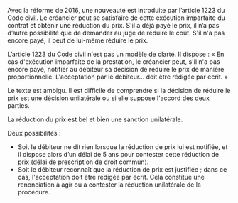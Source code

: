 Avec la réforme de 2016, une nouveauté est introduite par l’article 1223 du Code civil. Le créancier peut se satisfaire de cette exécution imparfaite du contrat et obtenir une réduction du prix. S'il a déjà payé le prix, il n’a pas d’autre possibilité que de demander au juge de réduire le coût. S'il n'a pas encore payé, il peut de lui-même réduire le prix.

L’article 1223 du Code civil n'est pas un modèle de clarté. Il dispose : « En cas d'exécution imparfaite de la prestation, le créancier peut, s'il n'a pas encore payé, notifier au débiteur sa décision de réduire le prix de manière proportionnelle. L'acceptation par le débiteur... doit être rédigée par écrit. »

Le texte est ambigu. Il est difficile de comprendre si la décision de réduire le prix est une décision unilatérale ou si elle suppose l'accord des deux parties.

La réduction du prix est bel et bien une sanction unilatérale.

Deux possibilités :

- Soit le débiteur ne dit rien lorsque la réduction de prix lui est notifiée, et il dispose alors d’un délai de 5 ans pour contester cette réduction de prix (délai de prescription de droit commun).
- Soit le débiteur reconnaît que la réduction de prix est justifiée ; dans ce cas, l'acceptation doit être rédigée par écrit. Cela constitue une renonciation à agir ou à contester la réduction unilatérale de la procédure.